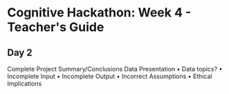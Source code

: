 # Cognitive Hackathon: Week 4 - Teacher's Guide
## Day 2

Complete Project Summary/Conclusions
Data Presentation
	• Data topics?
	• Incomplete Input 
	• Incomplete Output
	• Incorrect Assumptions
	• Ethical Implications